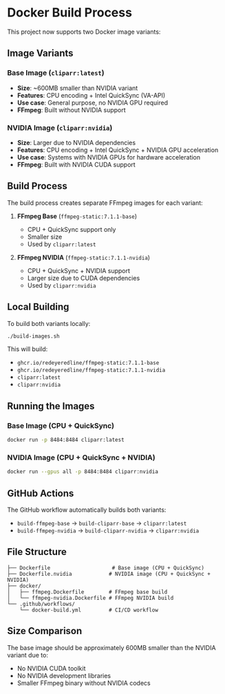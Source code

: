 # Docker Build Process

This project now supports two Docker image variants:

## Image Variants

### Base Image (`cliparr:latest`)
- **Size**: ~600MB smaller than NVIDIA variant
- **Features**: CPU encoding + Intel QuickSync (VA-API)
- **Use case**: General purpose, no NVIDIA GPU required
- **FFmpeg**: Built without NVIDIA support

### NVIDIA Image (`cliparr:nvidia`)
- **Size**: Larger due to NVIDIA dependencies
- **Features**: CPU encoding + Intel QuickSync + NVIDIA GPU acceleration
- **Use case**: Systems with NVIDIA GPUs for hardware acceleration
- **FFmpeg**: Built with NVIDIA CUDA support

## Build Process

The build process creates separate FFmpeg images for each variant:

1. **FFmpeg Base** (`ffmpeg-static:7.1.1-base`)
   - CPU + QuickSync support only
   - Smaller size
   - Used by `cliparr:latest`

2. **FFmpeg NVIDIA** (`ffmpeg-static:7.1.1-nvidia`)
   - CPU + QuickSync + NVIDIA support
   - Larger size due to CUDA dependencies
   - Used by `cliparr:nvidia`

## Local Building

To build both variants locally:

```bash
./build-images.sh
```

This will build:
- `ghcr.io/redeyeredline/ffmpeg-static:7.1.1-base`
- `ghcr.io/redeyeredline/ffmpeg-static:7.1.1-nvidia`
- `cliparr:latest`
- `cliparr:nvidia`

## Running the Images

### Base Image (CPU + QuickSync)
```bash
docker run -p 8484:8484 cliparr:latest
```

### NVIDIA Image (CPU + QuickSync + NVIDIA)
```bash
docker run --gpus all -p 8484:8484 cliparr:nvidia
```

## GitHub Actions

The GitHub workflow automatically builds both variants:
- `build-ffmpeg-base` → `build-cliparr-base` → `cliparr:latest`
- `build-ffmpeg-nvidia` → `build-cliparr-nvidia` → `cliparr:nvidia`

## File Structure

```
├── Dockerfile                    # Base image (CPU + QuickSync)
├── Dockerfile.nvidia            # NVIDIA image (CPU + QuickSync + NVIDIA)
├── docker/
│   ├── ffmpeg.Dockerfile        # FFmpeg base build
│   └── ffmpeg-nvidia.Dockerfile # FFmpeg NVIDIA build
└── .github/workflows/
    └── docker-build.yml         # CI/CD workflow
```

## Size Comparison

The base image should be approximately 600MB smaller than the NVIDIA variant due to:
- No NVIDIA CUDA toolkit
- No NVIDIA development libraries
- Smaller FFmpeg binary without NVIDIA codecs 